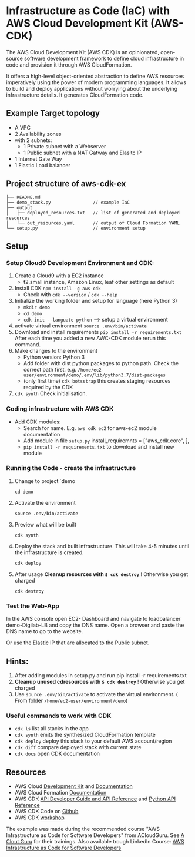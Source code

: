 # Infrastructure as Code (IaC) with AWS Cloud Development Kit (AWS-CDK)

The AWS Cloud Development Kit (AWS CDK) is an opinionated, open-source software development framework to define cloud infrastructure in code and provision it through AWS CloudFormation.

It offers a high-level object-oriented abstraction to define AWS resources imperatively using the power of modern programming languages.
It allows to build and deploy applications without worrying about the underlying infrastructure details.
It generates CloudFormation code. 

                                         
## Example Target topology
- A VPC
- 2 Availability zones
- with 2 subnets:
    - 1 Private subnet with a Webserver
    - 1 Public subnet with a NAT Gatway and Elasitc IP
- 1 Internet Gate Way
- 1 Elastic Load balancer


## Project structure of aws-cdk-ex
```
├── README.md
├── demo_stack.py                // example IaC
├── output
│   ├── deployed_resources.txt   // list of generated and deployed resources
│   └── out_resources.yaml       // output of Cloud Formation YAML
└── setup.py                     // environment setup

```


## Setup
### Setup Cloud9 Development Environment and CDK:
1. Create a Cloud9 with a EC2 instance
    - t2.small instance, Amazon Linux, leaf other settings as default
2. Install CDK `npm install -g aws-cdk`
    - Check with `cdk --version` / `cdk --help`
3. Initialize the working folder and setup for language (here Python 3) 
    - `mkdir demo`
    - `cd demo`
    - `cdk init --languate python` --> setup a virtual environment
4. activate virtual environment `source .env/bin/activate`
5. Download and install requirements `pip install -r requirements.txt` After each time you added a new AWC-CDK module rerun this command.
6. Make changes to the environment
    - Python version: Python 3
    - Add folder with dist python packages to python path. Check the correct path first.  e.g. `/home/ec2-user/environment/demo/.env/lib/python3.7/dist-packages`     
    - (only first time) `cdk botsstrap` this creates staging resources required by the CDK
5. `cdk synth` Check initialisation.
 
### Coding infrastructure with AWS CDK
- Add CDK modules:
    - Search for name. E.g. `aws cdk ec2` for aws-ec2 module documentation
    - Add module in file `setup.py` install_requiremnts = ["aws_cdk.core", <add module>],
    - `pip install -r requirements.txt` to download and install new module

### Running the Code - create the infrastructure
1. Change to project `demo
    ```
    cd demo
    ```
2. Activate the environment
    ```
   source .env/bin/activate
    ```
3. Preview what will be built
    ```
    cdk synth
    ```
4. Deploy the stack and built infrastructure. This will take 4-5 minutes until the infrastructure is created.
    ```
    cdk deploy
    ```
5. After usage **Cleanup resources with `$ cdk destroy`** ! Otherwise you get charged    
    ```
    cdk destroy
    ```
  
 
 ### Test the Web-App
 In the AWS console open EC2- Dashboard and navigate to loadbalancer demo-Digilab-LB and copy the DNS name. 
 Open a browser and paste the DNS name to go to the website.
 
 Or use the Elastic IP that are allocated to the Public subnet. 
 
 
## Hints:
 1. After adding modules in setup.py and run pip install -r requirements.txt
 2. **Cleanup unused cdresources with `$ cdk destroy`** ! Otherwise you get charged 
 3. Use `source .env/bin/activate` to activate the virtual environment. ( From folder `/home/ec2-user/environment/demo`)
 
   
### Useful commands to work with CDK
 * `cdk ls`          list all stacks in the app
 * `cdk synth`       emits the synthesized CloudFormation template
 * `cdk deploy`      deploy this stack to your default AWS account/region
 * `cdk diff`        compare deployed stack with current state
 * `cdk docs`        open CDK documentation 
 
 ## Resources
 
 - AWS Cloud [Development Kit](https://aws.amazon.com/cdk/) and [Documentation](https://docs.aws.amazon.com/cdk/latest/guide/home.html)
 - AWS Cloud Formation [Documentation](https://docs.aws.amazon.com/cloudformation/index.html)
 - AWS CDK [API Developer Guide and API Reference](https://docs.aws.amazon.com/cdk/api/latest)  and [Python API Reference](https://docs.aws.amazon.com/cdk/api/latest/python/modules.html)
 - AWS CDK Code on [Github](https://github.com/aws/aws-cdk)
 - AWS CDK [workshop](https://cdkworkshop.com)

 
 The example was made during the recommended course "AWS Infrastructure as Code for Software Developers" from ACloudGuru. See [A Clout Guru](https://acloud.guru) for their trainings. 
 Also available trough LinkedIn Course: [AWS Infrastructure as Code for Software Developers](https://www.linkedin.com/learning/aws-infrastructure-as-code-for-software-developers)
 
                 